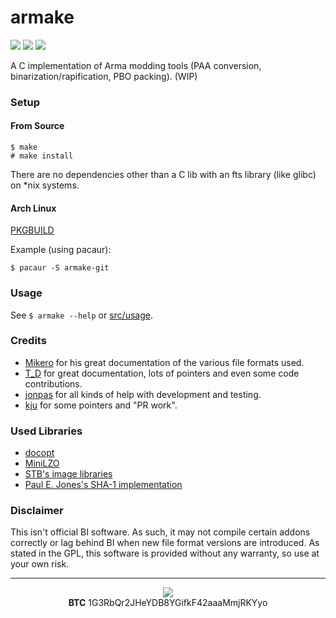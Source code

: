 armake
======

[![](https://img.shields.io/travis/KoffeinFlummi/armake.svg)](https://travis-ci.org/KoffeinFlummi/armake) [![](https://img.shields.io/badge/license-GPLv2-red.svg)](https://github.com/KoffeinFlummi/armake/blob/master/LICENSE) [![](https://img.shields.io/aur/version/armake-git.svg)](https://aur.archlinux.org/packages/armake-git)


A C implementation of Arma modding tools (PAA conversion, binarization/rapification, PBO packing). (WIP)


### Setup

#### From Source

```
$ make
# make install
```

There are no dependencies other than a C lib with an fts library (like glibc) on \*nix systems.

#### Arch Linux

[PKGBUILD](https://aur.archlinux.org/packages/armake-git/)

Example (using pacaur):

```
$ pacaur -S armake-git
```


### Usage

See `$ armake --help` or [src/usage](https://github.com/KoffeinFlummi/armake/blob/master/src/usage).


### Credits

- [Mikero](https://dev.withsix.com/projects/mikero-pbodll) for his great documentation of the various file formats used.
- [T_D](https://github.com/Braini01) for great documentation, lots of pointers and even some code contributions.
- [jonpas](https://github.com/jonpas) for all kinds of help with development and testing.
- [kju](https://forums.bistudio.com/user/768005-kju/) for some pointers and "PR work".


### Used Libraries

- [docopt](https://github.com/docopt/docopt.c)
- [MiniLZO](http://www.oberhumer.com/opensource/lzo/)
- [STB's image libraries](https://github.com/nothings/stb)
- [Paul E. Jones's SHA-1 implementation](https://www.packetizer.com/security/sha1/)


### Disclaimer

This isn't official BI software. As such, it may not compile certain addons correctly or lag behind BI when new file format versions are introduced. As stated in the GPL, this software is provided without any warranty, so use at your own risk.


---

<p align="center">
    <a href="https://www.paypal.com/cgi-bin/webscr?cmd=_s-xclick&hosted_button_id=WQ55N7RKXUCF8">
        <img src="https://www.paypalobjects.com/en_US/i/btn/btn_donate_LG.gif" style="max-width:100%;">
    </a>
    <br>
    <b>BTC</b> 1G3RbQr2JHeYDB8YGifkF42aaaMmjRKYyo
</p>
